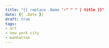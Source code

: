 ```yaml
---
title: "{{ replace .Name "-" " " | title }}"
date: {{ .Date }}
draft: true
tags: 
- art
- new york city
- manhattan 
---
```


